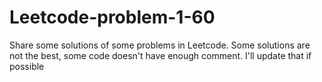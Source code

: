 # Leetcode-problem-1-60
Share some solutions of some problems in Leetcode. Some solutions are not the best, some code doesn't have enough comment. I'll update that if possible
